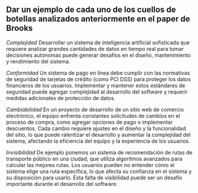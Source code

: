 ## Dar un ejemplo de cada uno de los cuellos de botellas analizados anteriormente en el paper de Brooks

*Complejidad*
Desarrollar un sistema de inteligencia artificial sofisticada que requiere analizar grandes cantidades de datos en tiempo real para tomar decisiones autónomas puede generar desafíos en el diseño, mantenimiento y rendimiento del sistema.

*Conformidad*
Un sistema de pago en línea debe cumplir con las normativas de seguridad de tarjetas de crédito (como PCI DSS) para proteger los datos financieros de los usuarios. Implementar y mantener estos estándares de seguridad puede agregar complejidad al desarrollo del software y requerir medidas adicionales de protección de datos.

*Cambiabilidad*
En un proyecto de desarrollo de un sitio web de comercio electrónico, el equipo enfrenta constantes solicitudes de cambios en el proceso de compra, como agregar opciones de pago o implementar descuentos. Cada cambio requiere ajustes en el diseño y la funcionalidad del sitio, lo que puede ralentizar el desarrollo y aumentar la complejidad del sistema, afectando la eficiencia del equipo y la experiencia de los usuarios.

*Invisibilidad*
De ejemplo ponemos un sistema de recomendación de rutas de transporte público en una ciudad, que utiliza algoritmos avanzados para calcular las mejores rutas.
Los usuarios pueden no entender cómo el sistema elige una ruta específica, lo que afecta su confianza en el sistema y su disposición para usarlo. Esta falta de visibilidad puede ser un desafío importante durante el desarrollo del software.